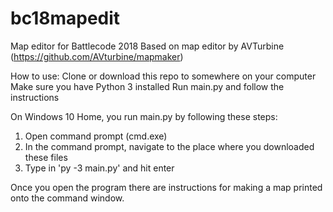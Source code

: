 # bc18mapedit
Map editor for Battlecode 2018
Based on map editor by AVTurbine (https://github.com/AVturbine/mapmaker)

How to use:
Clone or download this repo to somewhere on your computer
Make sure you have Python 3 installed
Run main.py and follow the instructions

On Windows 10 Home, you run main.py by following these steps:
1. Open command prompt (cmd.exe)
2. In the command prompt, navigate to the place where you downloaded these files
3. Type in 'py -3 main.py' and hit enter

Once you open the program there are instructions for making a map printed onto the command window.
